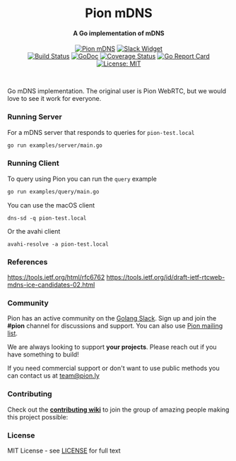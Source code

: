 <h1 align="center">
  <br>
  Pion mDNS
  <br>
</h1>
<h4 align="center">A Go implementation of mDNS</h4>
<p align="center">
  <a href="https://pion.ly"><img src="https://img.shields.io/badge/pion-mdns-gray.svg?longCache=true&colorB=brightgreen" alt="Pion mDNS"></a>
  <a href="https://pion.ly/slack"><img src="https://img.shields.io/badge/join-us%20on%20slack-gray.svg?longCache=true&logo=slack&colorB=brightgreen" alt="Slack Widget"></a>
  <br>
  <a href="https://travis-ci.org/pion/mdns"><img src="https://travis-ci.org/pion/mdns.svg?branch=master" alt="Build Status"></a>
  <a href="https://pkg.go.dev/github.com/pion/mdns"><img src="https://godoc.org/github.com/pion/mdns?status.svg" alt="GoDoc"></a>
  <a href="https://codecov.io/gh/pion/mdns"><img src="https://codecov.io/gh/pion/mdns/branch/master/graph/badge.svg" alt="Coverage Status"></a>
  <a href="https://goreportcard.com/report/github.com/pion/mdns"><img src="https://goreportcard.com/badge/github.com/pion/mdns" alt="Go Report Card"></a>
  <a href="LICENSE"><img src="https://img.shields.io/badge/License-MIT-yellow.svg" alt="License: MIT"></a>
</p>
<br>

Go mDNS implementation. The original user is Pion WebRTC, but we would love to see it work for everyone.

### Running Server
For a mDNS server that responds to queries for `pion-test.local`
```sh
go run examples/server/main.go
```


### Running Client
To query using Pion you can run the `query` example
```sh
go run examples/query/main.go
```

You can use the macOS client
```
dns-sd -q pion-test.local
```

Or the avahi client
```
avahi-resolve -a pion-test.local
```

### References
https://tools.ietf.org/html/rfc6762
https://tools.ietf.org/id/draft-ietf-rtcweb-mdns-ice-candidates-02.html

### Community
Pion has an active community on the [Golang Slack](https://invite.slack.golangbridge.org/). Sign up and join the **#pion** channel for discussions and support. You can also use [Pion mailing list](https://groups.google.com/forum/#!forum/pion).

We are always looking to support **your projects**. Please reach out if you have something to build!

If you need commercial support or don't want to use public methods you can contact us at [team@pion.ly](mailto:team@pion.ly)

### Contributing
Check out the **[contributing wiki](https://github.com/pion/webrtc/wiki/Contributing)** to join the group of amazing people making this project possible:

### License
MIT License - see [LICENSE](LICENSE) for full text
